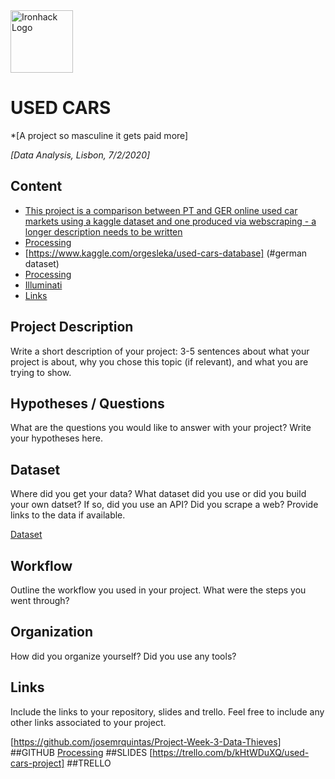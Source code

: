 <img src="https://bit.ly/2VnXWr2" alt="Ironhack Logo" width="100"/>

# USED CARS
*[A project so masculine it gets paid more]

*[Data Analysis, Lisbon, 7/2/2020]*

## Content
- [This project is a comparison between PT and GER online used car markets using a kaggle dataset and one produced via webscraping - a longer description needs to be written](#project-description)
- [Processing](#hypotheses-/-questions)
- [https://www.kaggle.com/orgesleka/used-cars-database] (#german dataset)
- [Processing](#workflow)
- [Illuminati](#organization)
- [Links](#links)

<a name="project-description"></a>

## Project Description
Write a short description of your project: 3-5 sentences about what your project is about, why you chose this topic (if relevant), and what you are trying to show. 

<a name="hypotheses-/-questions"></a>

## Hypotheses / Questions
What are the questions you would like to answer with your project? Write your hypotheses here.

<a name="dataset"></a>

## Dataset
Where did you get your data? What dataset did you use or did you build your own datset? If so, did you use an API? Did you scrape a web? Provide links to the data if available.

[Dataset]() 

<a name="workflow"></a>

## Workflow
Outline the workflow you used in your project. What were the steps you went through?

<a name="organization"></a>

## Organization
How did you organize yourself? Did you use any tools?

<a name="links"></a>

## Links
Include the links to your repository, slides and trello. Feel free to include any other links associated to your project. 

[https://github.com/josemrquintas/Project-Week-3-Data-Thieves] ##GITHUB 
[Processing](https://slides.com/)  ##SLIDES
[https://trello.com/b/kHtWDuXQ/used-cars-project] ##TRELLO  
